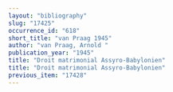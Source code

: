 ```yaml
---
layout: "bibliography"
slug: "17425"
occurrence_id: "618"
short_title: "van Praag 1945"
author: "van Praag, Arnold "
publication_year: "1945"
title: "Droit matrimonial Assyro-Babylonien"
title: "Droit matrimonial Assyro-Babylonien"
previous_item: "17428"
---
```

